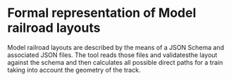 Formal representation of Model railroad layouts
===============================================

Model railroad layouts are described by the means of a JSON Schema and associated JSON files.
The tool reads those files and validatesthe layout against the schema and then calculates all
possible direct paths for a train taking into account the geometry of the track.
